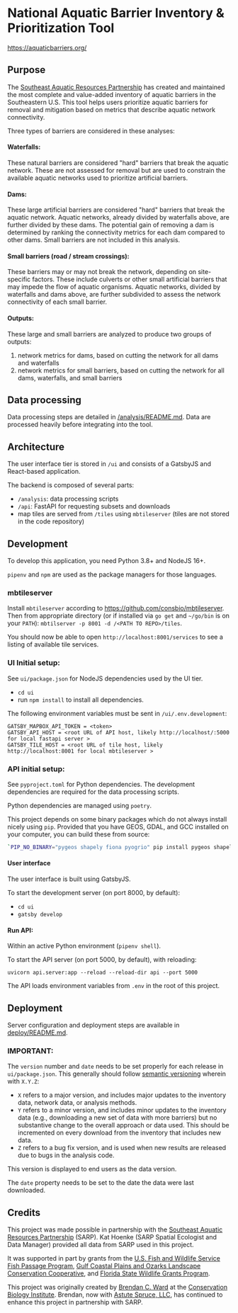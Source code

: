 # National Aquatic Barrier Inventory & Prioritization Tool

https://aquaticbarriers.org/

## Purpose

The [Southeast Aquatic Resources Partnership](https://southeastaquatics.net) has created and maintained the most complete and value-added inventory of aquatic barriers in the Southeastern U.S. This tool helps users prioritize aquatic barriers for removal and mitigation based on metrics that describe aquatic network connectivity.

Three types of barriers are considered in these analyses:

#### Waterfalls:

These natural barriers are considered "hard" barriers that break the aquatic network. These are not assessed for removal but are used to constrain the available aquatic networks used to prioritize artificial barriers.

#### Dams:

These large artificial barriers are considered "hard" barriers that break the aquatic network. Aquatic networks, already divided by waterfalls above, are further divided by these dams. The potential gain of removing a dam is determined by ranking the connectivity metrics for each dam compared to other dams. Small barriers are not included in this analysis.

#### Small barriers (road / stream crossings):

These barriers may or may not break the network, depending on site-specific factors. These include culverts or other small artificial barriers that may impede the flow of aquatic organisms. Aquatic networks, divided by waterfalls and dams above, are further subdivided to assess the network connectivity of each small barrier.

#### Outputs:

These large and small barriers are analyzed to produce two groups of outputs:

1. network metrics for dams, based on cutting the network for all dams and waterfalls
2. network metrics for small barriers, based on cutting the network for all dams, waterfalls, and small barriers

## Data processing

Data processing steps are detailed in [/analysis/README.md](analysis). Data are processed heavily before integrating into the tool.

## Architecture

The user interface tier is stored in `/ui` and consists of a GatsbyJS and React-based application.

The backend is composed of several parts:

- `/analysis`: data processing scripts
- `/api`: FastAPI for requesting subsets and downloads
- map tiles are served from `/tiles` using `mbtileserver` (tiles are not stored in the code repository)

## Development

To develop this application, you need Python 3.8+ and NodeJS 16+.

`pipenv` and `npm` are used as the package managers for those languages.

### mbtileserver

Install `mbtileserver` according to https://github.com/consbio/mbtileserver.
Then from appropriate directory (or if installed via `go get` and `~/go/bin` is on your `PATH`): `mbtilserver -p 8001 -d /<PATH TO REPO>/tiles`.

You should now be able to open `http://localhost:8001/services` to see a listing of available tile services.

### UI Initial setup:

See `ui/package.json` for NodeJS dependencies used by the UI tier.

- `cd ui`
- run `npm install` to install all dependencies.

The following environment variables must be sent in `/ui/.env.development`:

```
GATSBY_MAPBOX_API_TOKEN = <token>
GATSBY_API_HOST = <root URL of API host, likely http://localhost/:5000 for local fastapi server >
GATSBY_TILE_HOST = <root URL of tile host, likely http://localhost:8001 for local mbtileserver >
```

### API initial setup:

See `pyproject.toml` for Python dependencies. The development dependencies are required for the data processing scripts.

Python dependencies are managed using `poetry`.

This project depends on some binary packages which do not always install nicely
using `pip`. Provided that you have GEOS, GDAL, and GCC installed on your computer,
you can build these from source:

```bash
`PIP_NO_BINARY="pygeos shapely fiona pyogrio" pip install pygeos shapely fiona pyogrio
```

#### User interface

The user interface is built using GatsbyJS.

To start the development server (on port 8000, by default):

- `cd ui`
- `gatsby develop`

#### Run API:

Within an active Python environment (`pipenv shell`).

To start the API server (on port 5000, by default), with reloading:

```
uvicorn api.server:app --reload --reload-dir api --port 5000
```

The API loads environment variables from `.env` in the root of this project.

## Deployment

Server configuration and deployment steps are available in [deploy/README.md](deploy/README.md).

### IMPORTANT:

The `version` number and `date` needs to be set properly for each release in `ui/package.json`.
This generally should follow [semantic versioning](https://semver.org/) wherein with `X.Y.Z`:

- `X` refers to a major version, and includes major updates to the inventory data, network data, or analysis methods.
- `Y` refers to a minor version, and includes minor updates to the inventory data (e.g., downloading a new set of data with more barriers) but no substantive change to the overall approach or data used. This should be incremented on every download from the inventory that includes new data.
- `Z` refers to a bug fix version, and is used when new results are released due to bugs in the analysis code.

This version is displayed to end users as the data version.

The `date` property needs to be set to the date the data were last downloaded.

## Credits

This project was made possible in partnership with the [Southeast Aquatic Resources Partnership](https://southeastaquatics.net/) (SARP). Kat Hoenke (SARP Spatial Ecologist and Data Manager) provided all data from SARP used in this project.

It was supported in part by grants from the [U.S. Fish and Wildlife Service Fish Passage Program](https://www.fws.gov/fisheries/fish-passage.html), [Gulf Coastal Plains and Ozarks Landscape Conservation Cooperative](https://gcpolcc.org/), and [Florida State Wildlife Grants Program](https://myfwc.com/conservation/special-initiatives/fwli/grant/).

This project was originally created by [Brendan C. Ward](https://github.com/brendan-ward) at the [Conservation Biology Institute](https://consbio.org/). Brendan, now with [Astute Spruce, LLC](https://astutespruce.com/), has continued to enhance this project in partnership with SARP.
